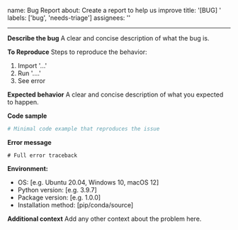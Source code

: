 name: Bug Report
about: Create a report to help us improve
title: '[BUG] '
labels: ['bug', 'needs-triage']
assignees: ''

---

**Describe the bug**
A clear and concise description of what the bug is.

**To Reproduce**
Steps to reproduce the behavior:

1. Import '...'
2. Run '....'
3. See error

**Expected behavior**
A clear and concise description of what you expected to happen.

**Code sample**

```python
# Minimal code example that reproduces the issue
```

**Error message**

```
# Full error traceback
```

**Environment:**

- OS: [e.g. Ubuntu 20.04, Windows 10, macOS 12]
- Python version: [e.g. 3.9.7]
- Package version: [e.g. 1.0.0]
- Installation method: [pip/conda/source]

**Additional context**
Add any other context about the problem here.
